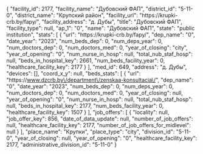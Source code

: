 {
    "facility_id": 2177,
    "facility_name": "Дубовский ФАП",
    "district_id": "5-11-0",
    "district_name": "Крупский район",
    "facility_url": "https:\/\/krupki-crb.by\/fapy\/",
    "facility_address": "д. Дубы",
    "title": "Дубовский ФАП",
    "facility_type": null,
    "ap_1": "0",
    "name": "Дубовский ФАП",
    "state": "public institution",
    "stats": [
        {
            "url": "https:\/\/krupki-crb.by\/fapy\/",
            "dep_name": "0",
            "date_year": "2023",
            "num_beds_dep": 0,
            "num_deps_year": 0,
            "num_doctors_dep": 0,
            "num_doctors_med": 0,
            "year_of_closing": "city",
            "year_of_opening": "0",
            "num_nurse_in_hosp": null,
            "total_nub_staf_hosp": null,
            "beds_in_hospital_key": 2661,
            "num_beds_facility_year": 0,
            "healthcare_facility_key": 2177
        }
    ],
    "med_id": 649,
    "address": "д. Дубы",
    "devices": [],
    "coord_x_y": null,
    "beds_stats": [
        {
            "url": "https:\/\/www.dzcrb.by\/department\/zenskaa-konsultacia\/",
            "dep_name": "0",
            "date_year": "2023",
            "num_beds_dep": 0,
            "num_deps_year": 0,
            "num_doctors_dep": 0,
            "num_doctors_med": 0,
            "year_of_closing": null,
            "year_of_opening": "0",
            "num_nurse_in_hosp": null,
            "total_nub_staf_hosp": null,
            "beds_in_hospital_key": 2177,
            "num_beds_facility_year": 0,
            "healthcare_facility_key": 1507
        }
    ],
    "job_offers": [
        {
            "locality": null,
            "job_offer_key": 856,
            "date_of_data_update": null,
            "number_of_job_offers": null,
            "healthcare_facility_key": 2177,
            "number_of_job_offers_for_midlevel": null
        }
    ],
    "place_name": "Крупки",
    "place_type": "city",
    "division_id": "5-11-0",
    "year_of_closing": null,
    "year_of_opening": "0",
    "healthcare_facility_key": 2177,
    "administrative_division_id": "5-11-0"
}